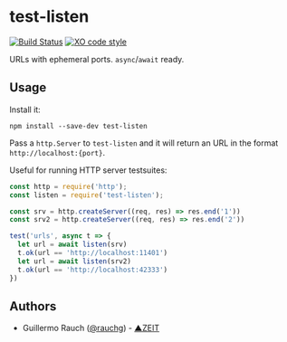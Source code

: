 # test-listen

[![Build Status](https://travis-ci.org/zeit/test-listen.svg?branch=master)](https://travis-ci.org/zeit/test-listen)
[![XO code style](https://img.shields.io/badge/code_style-XO-5ed9c7.svg)](https://github.com/sindresorhus/xo)

URLs with ephemeral ports. `async`/`await` ready.

## Usage

Install it:

```
npm install --save-dev test-listen
```

Pass a `http.Server` to `test-listen` and it will return an URL in the format `http://localhost:{port}`.

Useful for running HTTP server testsuites:

```js
const http = require('http');
const listen = require('test-listen');

const srv = http.createServer((req, res) => res.end('1'))
const srv2 = http.createServer((req, res) => res.end('2'))

test('urls', async t => {
  let url = await listen(srv)
  t.ok(url == 'http://localhost:11401')
  let url = await listen(srv2)
  t.ok(url == 'http://localhost:42333')
})
```

## Authors

- Guillermo Rauch ([@rauchg](https://twitter.com/rauchg)) - [▲ZEIT](https://zeit.co)
